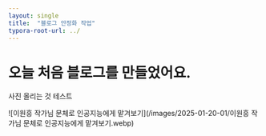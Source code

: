 ```yaml
---
layout: single
title:  "블로그 안정화 작업"
typora-root-url: ../
---
```


# 오늘 처음 블로그를 만들었어요. 



사진 올리는 것 테스트





![이원흥 작가님 문체로 인공지능에게 맡겨보기](/images/2025-01-20-01/이원흥 작가님 문체로 인공지능에게 맡겨보기.webp)

